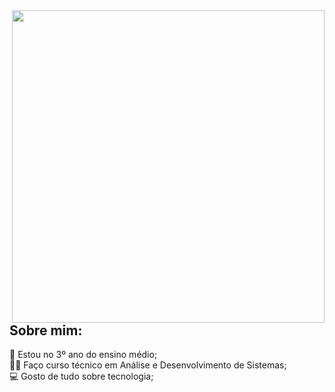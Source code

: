 
<img align="right" src="https://user-images.githubusercontent.com/65691094/126382066-b68b05b2-7a5b-486c-9bc5-437680eb00c8.png" width="500"/>

## Sobre mim:
🏫 Estou no 3º ano do ensino médio; <br>
👨‍💻 Faço curso técnico em Análise e Desenvolvimento de Sistemas; <br>
💻 Gosto de tudo sobre tecnologia;
